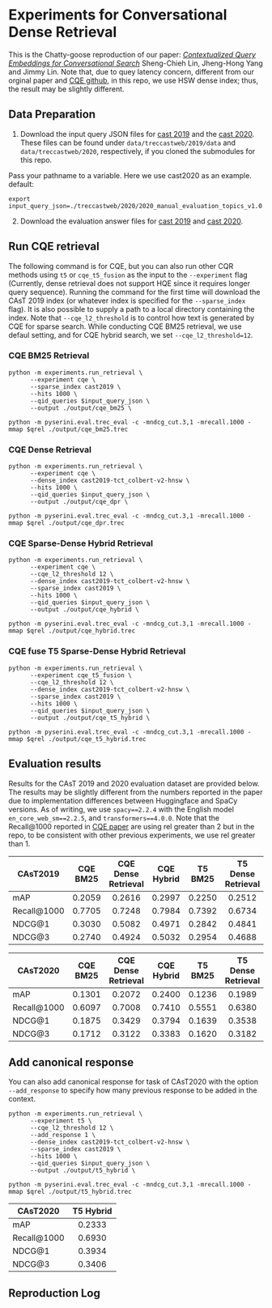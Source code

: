 # Experiments for Conversational Dense Retrieval
This is the Chatty-goose reproduction of our paper: *[Contextualized Query Embeddings for Conversational Search](https://arxiv.org/abs/2104.08707)* Sheng-Chieh Lin, Jheng-Hong Yang and Jimmy Lin. Note that, due to quey latency concern, different from our orginal paper and [CQE github](https://github.com/castorini/CQE), in this repo, we use HSW dense index; thus, the result may be slightly different.
## Data Preparation

1. Download the input query JSON files for [cast 2019](https://github.com/daltonj/treccastweb/blob/master/2019/data/evaluation/evaluation_topics_v1.0.json) and the [cast 2020](https://github.com/daltonj/treccastweb/blob/master/2019/data/evaluation/evaluation_topics_v1.0.json). These files can be found under `data/treccastweb/2019/data` and `data/treccastweb/2020`, respectively, if you cloned the submodules for this repo.

Pass your pathname to a variable. Here we use cast2020 as an example.
default:
```shell=bash
export input_query_json=./treccastweb/2020/2020_manual_evaluation_topics_v1.0.json
```

2. Download the evaluation answer files for [cast 2019](https://trec.nist.gov/data/cast/2019qrels.txt) and [cast 2020](https://trec.nist.gov/data/cast/2020qrels.txt).

## Run CQE retrieval

The following command is for CQE, but you can also run other CQR methods using `t5` or `cqe_t5_fusion` as the input to the `--experiment` flag (Currently, dense retrieval does not support HQE since it requires longer query sequence). Running the command for the first time will download the CAsT 2019 index (or whatever index is specified for the `--sparse_index` flag). It is also possible to supply a path to a local directory containing the index. Note that `--cqe_l2_threshold` is to control how text is generated by CQE for sparse search. While conducting CQE BM25 retrieval, we use defaul setting, and for CQE hybrid search, we set `--cqe_l2_threshold=12`.
### CQE BM25 Retrieval

```shell=bash
python -m experiments.run_retrieval \
      --experiment cqe \
      --sparse_index cast2019 \
      --hits 1000 \
      --qid_queries $input_query_json \
      --output ./output/cqe_bm25 \

python -m pyserini.eval.trec_eval -c -mndcg_cut.3,1 -mrecall.1000 -mmap $qrel ./output/cqe_bm25.trec
```
### CQE Dense Retrieval
```shell=bash
python -m experiments.run_retrieval \
      --experiment cqe \
      --dense_index cast2019-tct_colbert-v2-hnsw \
      --hits 1000 \
      --qid_queries $input_query_json \
      --output ./output/cqe_dpr \

python -m pyserini.eval.trec_eval -c -mndcg_cut.3,1 -mrecall.1000 -mmap $qrel ./output/cqe_dpr.trec
```
### CQE Sparse-Dense Hybrid Retrieval
```shell=bash
python -m experiments.run_retrieval \
      --experiment cqe \
      --cqe_l2_threshold 12 \
      --dense_index cast2019-tct_colbert-v2-hnsw \
      --sparse_index cast2019 \
      --hits 1000 \
      --qid_queries $input_query_json \
      --output ./output/cqe_hybrid \

python -m pyserini.eval.trec_eval -c -mndcg_cut.3,1 -mrecall.1000 -mmap $qrel ./output/cqe_hybrid.trec
```
### CQE fuse T5 Sparse-Dense Hybrid Retrieval
```shell=bash
python -m experiments.run_retrieval \
      --experiment cqe_t5_fusion \
      --cqe_l2_threshold 12 \
      --dense_index cast2019-tct_colbert-v2-hnsw \
      --sparse_index cast2019 \
      --hits 1000 \
      --qid_queries $input_query_json \
      --output ./output/cqe_t5_hybrid \

python -m pyserini.eval.trec_eval -c -mndcg_cut.3,1 -mrecall.1000 -mmap $qrel ./output/cqe_t5_hybrid.trec
```

## Evaluation results

Results for the CAsT 2019 and 2020 evaluation dataset are provided below. The results may be slightly different from the numbers reported in the paper due to implementation differences between Huggingface and SpaCy versions. As of writing, we use `spacy==2.2.4` with the English model `en_core_web_sm==2.2.5`, and `transformers==4.0.0`. Note that the Recall@1000 reported in [CQE paper]((https://arxiv.org/abs/2104.08707)) are using rel greater than 2 but in the repo, to be consistent with other previous experiments, we use rel greater than 1.

| CAsT2019    | CQE BM25 | CQE Dense Retrieval | CQE Hybrid | T5 BM25 | T5 Dense Retrieval | T5 Hybrid | CQE+T5 Hybrid Fusion |
| ----------- | :------: | :-------------: | :-------------: | :-----: | :------------: | :---------: | :----------------: |
| mAP         |  0.2059  |     0.2616      |     0.2997      | 0.2250  |     0.2512     |   0.3043    |       0.3391       |
| Recall@1000 |  0.7705  |     0.7248      |     0.7984      | 0.7392  |     0.6734     |   0.7856    |       0.8376       |
| NDCG@1      |  0.3030  |     0.5082      |     0.4971      | 0.2842  |     0.4841     |   0.5077    |       0.5318       |
| NDCG@3      |  0.2740  |     0.4924      |     0.5032      | 0.2954  |     0.4688     |   0.5065    |       0.5226       |

| CAsT2020    | CQE BM25 | CQE Dense Retrieval | CQE Hybrid | T5 BM25 | T5 Dense Retrieval | T5 Hybrid | CQE+T5 Hybrid Fusion |
| ----------- | :------: | :-------------: | :-------------: | :-----: | :------------: | :---------: | :----------------: |
| mAP         |  0.1301  |     0.2072      |     0.2400      | 0.1236  |     0.1989     |   0.2309    |       0.2495       |
| Recall@1000 |  0.6097  |     0.7008      |     0.7410      | 0.5551  |     0.6380     |   0.6983    |       0.7638       |
| NDCG@1      |  0.1875  |     0.3429      |     0.3794      | 0.1639  |     0.3538     |   0.3742    |       0.3982       |
| NDCG@3      |  0.1712  |     0.3122      |     0.3383      | 0.1620  |     0.3182     |   0.3323    |       0.3599       |

## Add canonical response
You can also add canonical response for task of CAsT2020 with the option `--add_response` to specify how many previous response to be added in the context.
```shell=bash
python -m experiments.run_retrieval \
      --experiment t5 \
      --cqe_l2_threshold 12 \
      --add_response 1 \
      --dense_index cast2019-tct_colbert-v2-hnsw \
      --sparse_index cast2019 \
      --hits 1000 \
      --qid_queries $input_query_json \
      --output ./output/t5_hybrid \

python -m pyserini.eval.trec_eval -c -mndcg_cut.3,1 -mrecall.1000 -mmap $qrel ./output/t5_hybrid.trec
```
| CAsT2020    | T5 Hybrid |
| ----------- | :----------------: |
| mAP         |       0.2333       |
| Recall@1000 |       0.6930       |
| NDCG@1      |       0.3934       |
| NDCG@3      |       0.3406       |

## Reproduction Log

